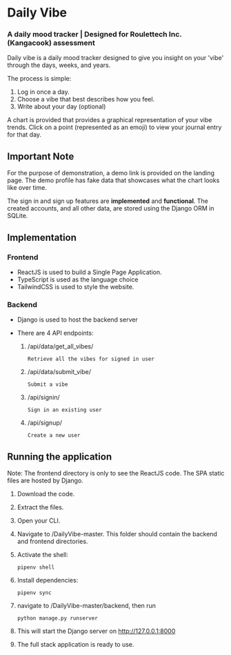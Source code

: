 # Daily Vibe

### A daily mood tracker | Designed for Roulettech Inc. (Kangacook) assessment

Daily vibe is a daily mood tracker designed to give you insight on your 'vibe' through the days, weeks, and years.

The process is simple:

1. Log in once a day.
2. Choose a vibe that best describes how you feel.
3. Write about your day (optional)

A chart is provided that provides a graphical representation of your vibe trends. Click on a point (represented as an emoji) to view your journal entry for that day.

## Important Note

For the purpose of demonstration, a demo link is provided on the landing page. The demo profile has fake data that showcases what the chart looks like over time.

The sign in and sign up features are <b>implemented</b> and <b>functional</b>. The created accounts, and all other data, are stored using the Django ORM in SQLite.

## Implementation

### Frontend

- ReactJS is used to build a Single Page Application.</br>
- TypeScript is used as the language choice</br>
- TailwindCSS is used to style the website.

### Backend

- Django is used to host the backend server
- There are 4 API endpoints:

  1.  /api/data/get_all_vibes/

          Retrieve all the vibes for signed in user

  1.  /api/data/submit_vibe/

          Submit a vibe

  1.  /api/signin/

          Sign in an existing user

  1.  /api/signup/

          Create a new user

## Running the application

Note: The frontend directory is only to see the ReactJS code. The SPA static files are hosted by Django.

1.  Download the code.

1.  Extract the files.

1.  Open your CLI.

1.  Navigate to /DailyVibe-master. This folder should contain the backend and frontend directories.

1.  Activate the shell:

        pipenv shell
    
1.  Install dependencies:

        pipenv sync

1.  navigate to /DailyVibe-master/backend, then run

        python manage.py runserver

1.  This will start the Django server on http://127.0.0.1:8000

1.  The full stack application is ready to use.
